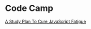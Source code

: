 # Code Camp

[A Study Plan To Cure JavaScript Fatigue](https://medium.freecodecamp.com/a-study-plan-to-cure-javascript-fatigue-8ad3a54f2eb1#.axt48tj2l)

